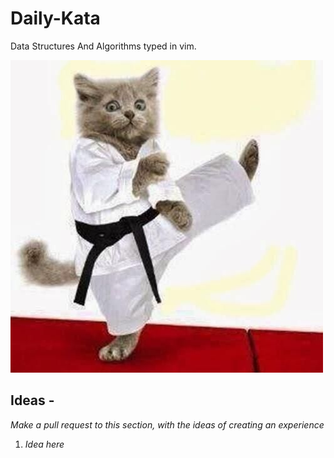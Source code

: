 # Daily-Kata

Data Structures And Algorithms typed in vim.

![Doping](/static/cat.jpeg)

## Ideas -  
_Make a pull request to this section, with the ideas of creating an experience_

1. _Idea here_

